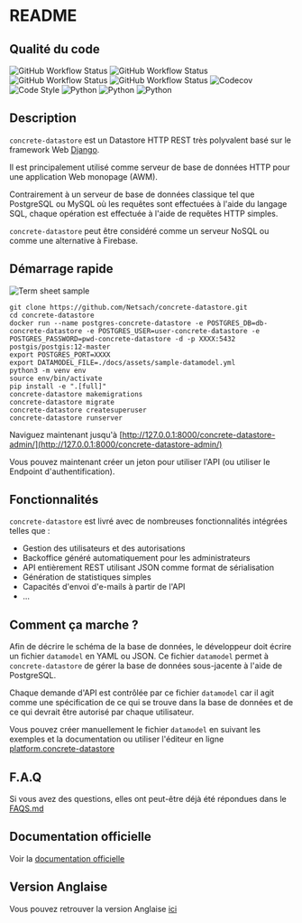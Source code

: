 # README
## Qualité du code

![GitHub Workflow Status](https://img.shields.io/github/actions/workflow/status/Netsach/concrete-datastore/check-bandit.yml?branch=master&label=security)
![GitHub Workflow Status](https://img.shields.io/github/actions/workflow/status/Netsach/concrete-datastore/check-black.yml?branch=master&label=black)
![GitHub Workflow Status](https://img.shields.io/github/actions/workflow/status/Netsach/concrete-datastore/check-lint.yml?branch=master&label=lint)
![GitHub Workflow Status](https://img.shields.io/github/actions/workflow/status/Netsach/concrete-datastore/check-tests.yml?branch=master&label=tests)
![Codecov](https://img.shields.io/codecov/c/github/Netsach/concrete-datastore?logo=codecov)
![Code Style](https://img.shields.io/badge/code%20style-black-000000.svg)
![Python](https://img.shields.io/badge/python-3.7-3473A7?logo=python&logoColor=FED646)
![Python](https://img.shields.io/badge/python-3.8-3473A7?logo=python&logoColor=FED646)
![Python](https://img.shields.io/badge/python-3.9-3473A7?logo=python&logoColor=FED646)


## Description

`concrete-datastore` est un Datastore HTTP REST très polyvalent basé sur le framework Web [Django](https://djangoproject.com/).

Il est principalement utilisé comme serveur de base de données HTTP pour une application Web monopage (AWM).

Contrairement à un serveur de base de données classique tel que PostgreSQL ou MySQL où les requêtes sont effectuées à l'aide du langage SQL, chaque opération est effectuée à l'aide de requêtes HTTP simples.

`concrete-datastore` peut être considéré comme un serveur NoSQL ou comme une alternative à Firebase.

## Démarrage rapide

![Term sheet sample](https://concrete-datastore.netsach.org/en/latest/assets/mini-term-sample.svg)

```shell
git clone https://github.com/Netsach/concrete-datastore.git
cd concrete-datastore
docker run --name postgres-concrete-datastore -e POSTGRES_DB=db-concrete-datastore -e POSTGRES_USER=user-concrete-datastore -e POSTGRES_PASSWORD=pwd-concrete-datastore -d -p XXXX:5432 postgis/postgis:12-master
export POSTGRES_PORT=XXXX
export DATAMODEL_FILE=./docs/assets/sample-datamodel.yml
python3 -m venv env
source env/bin/activate
pip install -e ".[full]"
concrete-datastore makemigrations
concrete-datastore migrate
concrete-datastore createsuperuser
concrete-datastore runserver
```

Naviguez maintenant jusqu'à [http://127.0.0.1:8000/concrete-datastore-admin/](http://127.0.0.1:8000/concrete-datastore-admin/)

Vous pouvez maintenant créer un jeton pour utiliser l'API (ou utiliser le Endpoint d'authentification).

## Fonctionnalités

`concrete-datastore` est livré avec de nombreuses fonctionnalités intégrées telles que :

- Gestion des utilisateurs et des autorisations
- Backoffice généré automatiquement pour les administrateurs
- API entièrement REST utilisant JSON comme format de sérialisation
- Génération de statistiques simples
- Capacités d'envoi d'e-mails à partir de l'API
- ...

## Comment ça marche ?

Afin de décrire le schéma de la base de données, le développeur doit écrire un fichier `datamodel` en YAML ou JSON. Ce fichier `datamodel` permet à `concrete-datastore` de gérer la base de données sous-jacente à l'aide de PostgreSQL.

Chaque demande d'API est contrôlée par ce fichier `datamodel` car il agit comme une spécification de ce qui se trouve dans la base de données et de ce qui devrait être autorisé par chaque utilisateur.


Vous pouvez créer manuellement le fichier `datamodel` en suivant les exemples et la documentation ou utiliser l'éditeur en ligne [platform.concrete-datastore](https://platform.concrete-datastore.app/)

## F.A.Q

Si vous avez des questions, elles ont peut-être déjà été répondues dans le [FAQS.md](FAQS.md)

## Documentation officielle

Voir la [documentation officielle](http://concrete-datastore.netsach.org/)

## Version Anglaise

Vous pouvez retrouver la version Anglaise [ici](README-en.md)
